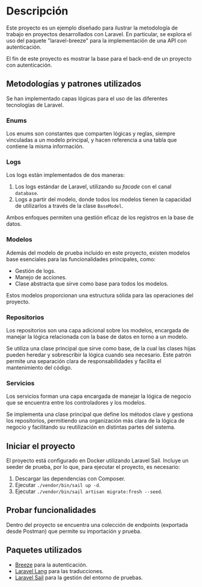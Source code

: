 # Descripción

Este proyecto es un ejemplo diseñado para ilustrar la metodología de trabajo en proyectos desarrollados con Laravel. En particular, se explora el uso del paquete "laravel-breeze" para la implementación de una API con autenticación.

El fin de este proyecto es mostrar la base para el back-end de un proyecto con autenticación.

## Metodologías y patrones utilizados

Se han implementado capas lógicas para el uso de las diferentes tecnologías de Laravel.

### Enums

Los enums son constantes que comparten lógicas y reglas, siempre vinculadas a un modelo principal, y hacen referencia a una tabla que contiene la misma información.


### Logs

Los logs están implementados de dos maneras:

1. Los logs estándar de Laravel, utilizando su *facade* con el canal `database`.
2. Logs a partir del modelo, donde todos los modelos tienen la capacidad de utilizarlos a través de la clase `BaseModel`.

Ambos enfoques permiten una gestión eficaz de los registros en la base de datos.

### Modelos

Además del modelo de prueba incluido en este proyecto, existen modelos base esenciales para las funcionalidades principales, como:

- Gestión de logs.
- Manejo de acciones.
- Clase abstracta que sirve como base para todos los modelos.

Estos modelos proporcionan una estructura sólida para las operaciones del proyecto.

### Repositorios

Los repositorios son una capa adicional sobre los modelos, encargada de manejar la lógica relacionada con la base de datos en torno a un modelo.

Se utiliza una clase principal que sirve como base, de la cual las clases hijas pueden heredar y sobrescribir la lógica cuando sea necesario. Este patrón permite una separación clara de responsabilidades y facilita el mantenimiento del código.

### Servicios

Los servicios forman una capa encargada de manejar la lógica de negocio que se encuentra entre los controladores y los modelos.

Se implementa una clase principal que define los métodos clave y gestiona los repositorios, permitiendo una organización más clara de la lógica de negocio y facilitando su reutilización en distintas partes del sistema.

## Iniciar el proyecto

El proyecto está configurado en Docker utilizando Laravel Sail. Incluye un seeder de prueba, por lo que, para ejecutar el proyecto, es necesario:

1. Descargar las dependencias con Composer.
2. Ejecutar `./vendor/bin/sail up -d`.
3. Ejecutar `./vendor/bin/sail artisan migrate:fresh --seed`.

## Probar funcionalidades

Dentro del proyecto se encuentra una colección de endpoints (exportada desde Postman) que permite su importación y prueba.

## Paquetes utilizados

- [Breeze](https://github.com/laravel/breeze) para la autenticación.
- [Laravel Lang](https://github.com/Laravel-Lang/common) para las traducciones.
- [Laravel Sail](https://github.com/laravel/sail) para la gestión del entorno de pruebas.
